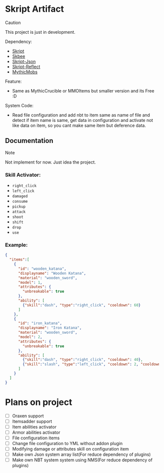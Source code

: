 # Skript Artifact

> [!CAUTION]
> This project is just in development.

Dependency:
- [Skript](https://github.com/SkriptLang/Skript)
- [Skbee](https://github.com/ShaneBeee/SkBee)
- [Skript-Json](https://github.com/btk5h/skript-json)
- [Skript-Reflect](https://github.com/SkriptLang/skript-reflect)
- [MythicMobs](https://mythiccraft.io/index.php)

Feature:
- Same as MythicCrucible or MMOItems but smaller version and its Free :D

System Code:
- Read file configuration and add nbt to item same as name of file and detect if item name is same, get data in configuration and activate not like data on item, so you cant make same item but deference data.

## Documentation

> [!NOTE]
> Not implement for now. Just idea the project.

### Skill Activator:

- `right_click`
- `left_click`
- `damaged`
- `consume`
- `pickup`
- `attack`
- `shoot`
- `shift`
- `drop`
- `use`

### Example:
```json
{
  "items":[
    {
      "id": "wooden_katana",
      "displayname": "Wooden Katana",
      "material": "wooden_sword",
      "model": 1,
      "attributes": {
        "unbreakable": true
      },
      "ability": [
        {"skill":"dash", "type":"right_click", "cooldown": 60}
      ]
    },
    {
      "id": "iron_katana",
      "displayname": "Iron Katana",
      "material": "wooden_sword",
      "model": 2,
      "attributes": {
        "unbreakable": true
      },
      "ability": [
        {"skill":"dash", "type":"right_click", "cooldown": 40},
        {"skill":"slash", "type":"left_click", "cooldown": 2, "cooldown_warn":false}
      ]
    }
  ]
}
```


# Plans on project
- [ ] Oraxen support
- [ ] Itemsadder support
- [ ] Item abilities activator
- [ ] Armor abilities activator
- [ ] File configuration items
- [ ] Change file configuration to YML without addon plugin
- [ ] Modifying damage or attributes skill on configuration item
- [ ] Make own Json system array list(For reduce dependency of plugins)
- [ ] Make own NBT system system using NMS(For reduce dependency of plugins)
